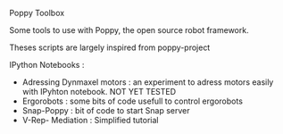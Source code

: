 Poppy Toolbox

Some tools to use with Poppy, the open source robot framework.

Theses scripts are largely inspired from poppy-project

IPython Notebooks :
- Adressing Dynmaxel motors : an experiment to adress motors easily with IPyhton notebook. NOT YET TESTED
- Ergorobots : some bits of code usefull to control ergorobots
- Snap-Poppy : bit of code to start Snap server
- V-Rep- Mediation : Simplified tutorial 
